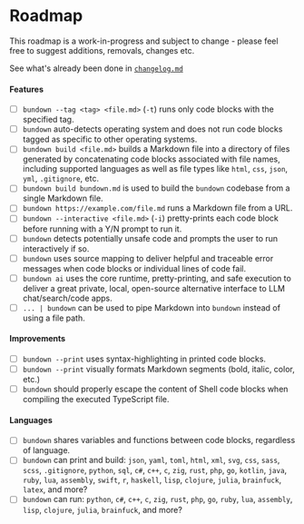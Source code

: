 # Roadmap

This roadmap is a work-in-progress and subject to change - please feel free to suggest additions, removals, changes etc.

See what's already been done in [`changelog.md`](changelog.md)

#### Features

- [ ] `bundown --tag <tag> <file.md>` (`-t`) runs only code blocks with the specified tag.
- [ ] `bundown` auto-detects operating system and does not run code blocks tagged as specific to other operating systems.
- [ ] `bundown build <file.md>` builds a Markdown file into a directory of files generated by concatenating code blocks associated with file names, including supported languages as well as file types like `html`, `css`, `json`, `yml`, `.gitignore`, etc.
- [ ] `bundown build bundown.md` is used to build the `bundown` codebase from a single Markdown file.
- [ ] `bundown https://example.com/file.md` runs a Markdown file from a URL.
- [ ] `bundown --interactive <file.md>` (`-i`) pretty-prints each code block before running with a Y/N prompt to run it.
- [ ] `bundown` detects potentially unsafe code and prompts the user to run interactively if so.
- [ ] `bundown` uses source mapping to deliver helpful and traceable error messages when code blocks or individual lines of code fail.
- [ ] `bundown ai` uses the core runtime, pretty-printing, and safe execution to deliver a great private, local, open-source alternative interface to LLM chat/search/code apps.
- [ ] `... | bundown` can be used to pipe Markdown into `bundown` instead of using a file path.

#### Improvements

- [ ] `bundown --print` uses syntax-highlighting in printed code blocks.
- [ ] `bundown --print` visually formats Markdown segments (bold, italic, color, etc.)
- [ ] `bundown` should properly escape the content of Shell code blocks when compiling the executed TypeScript file.

#### Languages
- [ ] `bundown` shares variables and functions between code blocks, regardless of language.
- [ ] `bundown` can print and build: `json`, `yaml`, `toml`, `html`, `xml`, `svg`, `css`, `sass`, `scss`, `.gitignore`, `python`, `sql`, `c#`, `c++`, `c`, `zig`, `rust`, `php`, `go`, `kotlin`, `java`, `ruby`, `lua`, `assembly`, `swift`, `r`, `haskell`, `lisp`, `clojure`, `julia`, `brainfuck`, `latex`, and more?
- [ ] `bundown` can run: `python`, `c#`, `c++`, `c`, `zig`, `rust`, `php`, `go`, `ruby`, `lua`, `assembly`, `lisp`, `clojure`, `julia`, `brainfuck`, and more?
